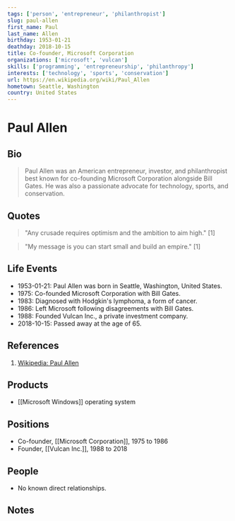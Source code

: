 ```yaml
---
tags: ['person', 'entrepreneur', 'philanthropist']
slug: paul-allen
first_name: Paul
last_name: Allen
birthday: 1953-01-21
deathday: 2018-10-15
title: Co-founder, Microsoft Corporation
organizations: ['microsoft', 'vulcan']
skills: ['programming', 'entrepreneurship', 'philanthropy']
interests: ['technology', 'sports', 'conservation']
url: https://en.wikipedia.org/wiki/Paul_Allen
hometown: Seattle, Washington
country: United States
---
```


# Paul Allen

## Bio

> Paul Allen was an American entrepreneur, investor, and philanthropist best known for co-founding Microsoft Corporation alongside Bill Gates. He was also a passionate advocate for technology, sports, and conservation.

## Quotes

> "Any crusade requires optimism and the ambition to aim high." [1]

> "My message is you can start small and build an empire." [1]

## Life Events

- 1953-01-21: Paul Allen was born in Seattle, Washington, United States.
- 1975: Co-founded Microsoft Corporation with Bill Gates.
- 1983: Diagnosed with Hodgkin's lymphoma, a form of cancer.
- 1986: Left Microsoft following disagreements with Bill Gates.
- 1988: Founded Vulcan Inc., a private investment company.
- 2018-10-15: Passed away at the age of 65.

## References

1. [Wikipedia: Paul Allen](https://en.wikipedia.org/wiki/Paul_Allen)

## Products

- [[Microsoft Windows]] operating system

## Positions

- Co-founder, [[Microsoft Corporation]], 1975 to 1986
- Founder, [[Vulcan Inc.]], 1988 to 2018

## People

- No known direct relationships.

## Notes






